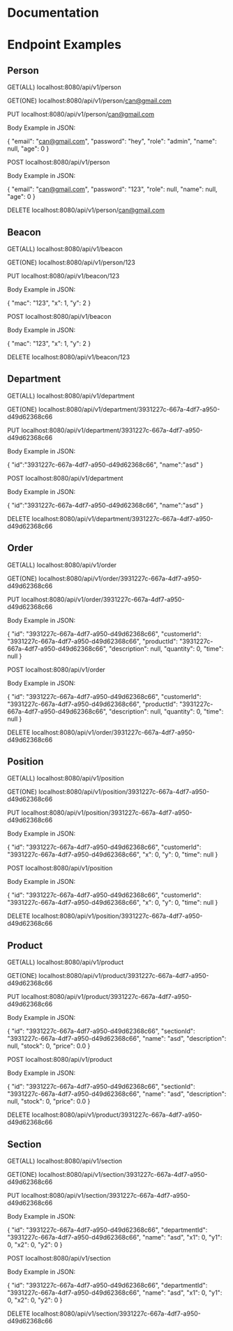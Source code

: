 # Documentation

# Endpoint Examples

## Person

GET(ALL) localhost:8080/api/v1/person

GET(ONE) localhost:8080/api/v1/person/can@gmail.com

PUT localhost:8080/api/v1/person/can@gmail.com

Body Example in JSON:

{
    "email": "can@gmail.com",
    "password": "hey",
    "role": "admin",
    "name": null,
    "age": 0
}

POST localhost:8080/api/v1/person

Body Example in JSON:

{
    "email": "can@gmail.com",
    "password": "123",
    "role": null,
    "name": null,
    "age": 0 
}

DELETE localhost:8080/api/v1/person/can@gmail.com

## Beacon

GET(ALL) localhost:8080/api/v1/beacon

GET(ONE) localhost:8080/api/v1/person/123

PUT localhost:8080/api/v1/beacon/123

Body Example in JSON:

{
    "mac": "123",
    "x": 1,
    "y": 2
}

POST localhost:8080/api/v1/beacon

Body Example in JSON:

{
    "mac": "123",
    "x": 1,
    "y": 2
}

DELETE localhost:8080/api/v1/beacon/123

## Department

GET(ALL) localhost:8080/api/v1/department

GET(ONE) localhost:8080/api/v1/department/3931227c-667a-4df7-a950-d49d62368c66

PUT localhost:8080/api/v1/department/3931227c-667a-4df7-a950-d49d62368c66

Body Example in JSON:

{
    "id":"3931227c-667a-4df7-a950-d49d62368c66",
    "name":"asd"
}

POST localhost:8080/api/v1/department

Body Example in JSON:

{
    "id":"3931227c-667a-4df7-a950-d49d62368c66",
    "name":"asd"
}

DELETE localhost:8080/api/v1/department/3931227c-667a-4df7-a950-d49d62368c66

## Order

GET(ALL) localhost:8080/api/v1/order

GET(ONE) localhost:8080/api/v1/order/3931227c-667a-4df7-a950-d49d62368c66

PUT localhost:8080/api/v1/order/3931227c-667a-4df7-a950-d49d62368c66

Body Example in JSON:

{
    "id": "3931227c-667a-4df7-a950-d49d62368c66",
    "customerId": "3931227c-667a-4df7-a950-d49d62368c66",
    "productId": "3931227c-667a-4df7-a950-d49d62368c66",
    "description": null,
    "quantity": 0,
    "time": null
}

POST localhost:8080/api/v1/order

Body Example in JSON:

{
    "id": "3931227c-667a-4df7-a950-d49d62368c66",
    "customerId": "3931227c-667a-4df7-a950-d49d62368c66",
    "productId": "3931227c-667a-4df7-a950-d49d62368c66",
    "description": null,
    "quantity": 0,
    "time": null
}

DELETE localhost:8080/api/v1/order/3931227c-667a-4df7-a950-d49d62368c66

## Position

GET(ALL) localhost:8080/api/v1/position

GET(ONE) localhost:8080/api/v1/position/3931227c-667a-4df7-a950-d49d62368c66

PUT localhost:8080/api/v1/position/3931227c-667a-4df7-a950-d49d62368c66

Body Example in JSON:

{
    "id": "3931227c-667a-4df7-a950-d49d62368c66",
    "customerId": "3931227c-667a-4df7-a950-d49d62368c66",
    "x": 0,
    "y": 0,
    "time": null
}

POST localhost:8080/api/v1/position

Body Example in JSON:

{
    "id": "3931227c-667a-4df7-a950-d49d62368c66",
    "customerId": "3931227c-667a-4df7-a950-d49d62368c66",
    "x": 0,
    "y": 0,
    "time": null
}

DELETE localhost:8080/api/v1/position/3931227c-667a-4df7-a950-d49d62368c66

## Product

GET(ALL) localhost:8080/api/v1/product

GET(ONE) localhost:8080/api/v1/product/3931227c-667a-4df7-a950-d49d62368c66

PUT localhost:8080/api/v1/product/3931227c-667a-4df7-a950-d49d62368c66

Body Example in JSON:

{
    "id": "3931227c-667a-4df7-a950-d49d62368c66",
    "sectionId": "3931227c-667a-4df7-a950-d49d62368c66",
    "name": "asd",
    "description": null,
    "stock": 0,
    "price": 0.0
}

POST localhost:8080/api/v1/product

Body Example in JSON:

{
    "id": "3931227c-667a-4df7-a950-d49d62368c66",
    "sectionId": "3931227c-667a-4df7-a950-d49d62368c66",
    "name": "asd",
    "description": null,
    "stock": 0,
    "price": 0.0
}

DELETE localhost:8080/api/v1/product/3931227c-667a-4df7-a950-d49d62368c66

## Section

GET(ALL) localhost:8080/api/v1/section

GET(ONE) localhost:8080/api/v1/section/3931227c-667a-4df7-a950-d49d62368c66

PUT localhost:8080/api/v1/section/3931227c-667a-4df7-a950-d49d62368c66

Body Example in JSON:

{
    "id": "3931227c-667a-4df7-a950-d49d62368c66",
    "departmentId": "3931227c-667a-4df7-a950-d49d62368c66",
    "name": "asd",
    "x1": 0,
    "y1": 0,
    "x2": 0,
    "y2": 0
}

POST localhost:8080/api/v1/section

Body Example in JSON:

{
    "id": "3931227c-667a-4df7-a950-d49d62368c66",
    "departmentId": "3931227c-667a-4df7-a950-d49d62368c66",
    "name": "asd",
    "x1": 0,
    "y1": 0,
    "x2": 0,
    "y2": 0
}

DELETE localhost:8080/api/v1/section/3931227c-667a-4df7-a950-d49d62368c66
